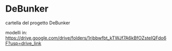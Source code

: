 # DeBunker

cartella del progetto DeBunker

modelli in: https://drive.google.com/drive/folders/1rjbbwfbt_kTWJf7A6kBfOZsteIQFdo6F?usp=drive_link 
